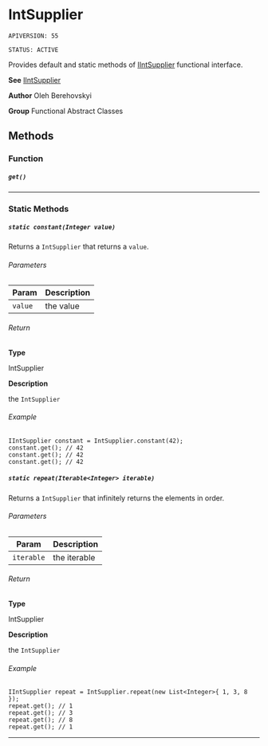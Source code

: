 # IntSupplier

`APIVERSION: 55`

`STATUS: ACTIVE`

Provides default and static methods of [IIntSupplier](/docs/Functional-Interfaces/IIntSupplier.md) functional interface.


**See** [IIntSupplier](/docs/Functional-Interfaces/IIntSupplier.md)


**Author** Oleh Berehovskyi


**Group** Functional Abstract Classes

## Methods
### Function
##### `get()`
---
### Static Methods
##### `static constant(Integer value)`

Returns a `IntSupplier` that returns a `value`.

###### Parameters
|Param|Description|
|---|---|
|`value`|the value|

###### Return

**Type**

IntSupplier

**Description**

the `IntSupplier`

###### Example
```apex
IIntSupplier constant = IntSupplier.constant(42);
constant.get(); // 42
constant.get(); // 42
constant.get(); // 42
```

##### `static repeat(Iterable<Integer> iterable)`

Returns a `IntSupplier` that infinitely returns the elements in order.

###### Parameters
|Param|Description|
|---|---|
|`iterable`|the iterable|

###### Return

**Type**

IntSupplier

**Description**

the `IntSupplier`

###### Example
```apex
IIntSupplier repeat = IntSupplier.repeat(new List<Integer>{ 1, 3, 8 });
repeat.get(); // 1
repeat.get(); // 3
repeat.get(); // 8
repeat.get(); // 1
```

---
